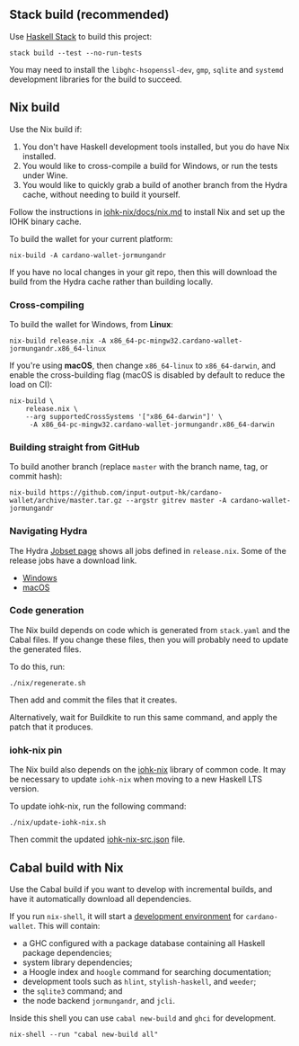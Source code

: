 ## Stack build (recommended)

Use [Haskell Stack](https://haskellstack.org/) to build this project:

```
stack build --test --no-run-tests
```

You may need to install the `libghc-hsopenssl-dev`, `gmp`, `sqlite` and `systemd` development
libraries for the build to succeed.


## Nix build

Use the Nix build if:

1. You don't have Haskell development tools installed, but you do have
   Nix installed.
2. You would like to cross-compile a build for Windows, or run the
   tests under Wine.
3. You would like to quickly grab a build of another branch from the
   Hydra cache, without needing to build it yourself.

Follow the instructions in
[iohk-nix/docs/nix.md](https://github.com/input-output-hk/iohk-nix/blob/master/docs/nix.md)
to install Nix and set up the IOHK binary cache.

To build the wallet for your current platform:

```
nix-build -A cardano-wallet-jormungandr
```

If you have no local changes in your git repo, then this will download
the build from the Hydra cache rather than building locally.

### Cross-compiling

To build the wallet for Windows, from **Linux**:

```
nix-build release.nix -A x86_64-pc-mingw32.cardano-wallet-jormungandr.x86_64-linux
```

If you're using **macOS**, then change `x86_64-linux` to
`x86_64-darwin`, and enable the cross-building flag (macOS is disabled
by default to reduce the load on CI):

```
nix-build \
    release.nix \
    --arg supportedCrossSystems '["x86_64-darwin"]' \
     -A x86_64-pc-mingw32.cardano-wallet-jormungandr.x86_64-darwin
```

### Building straight from GitHub

To build another branch (replace `master` with the branch name, tag, or commit hash):

```
nix-build https://github.com/input-output-hk/cardano-wallet/archive/master.tar.gz --argstr gitrev master -A cardano-wallet-jormungandr
```

### Navigating Hydra

The Hydra [Jobset page](https://hydra.iohk.io/jobset/Cardano/cardano-wallet#tabs-jobs)
shows all jobs defined in `release.nix`. Some of the release jobs have a download link.

- [Windows](https://hydra.iohk.io/job/Cardano/cardano-wallet/cardano-wallet-jormungandr-win64/latest)
- [macOS](https://hydra.iohk.io/job/Cardano/cardano-wallet/cardano-wallet-jormungandr-macos64/latest)


### Code generation

The Nix build depends on code which is generated from `stack.yaml` and
the Cabal files. If you change these files, then you will probably
need to update the generated files.

To do this, run:

```
./nix/regenerate.sh
```

Then add and commit the files that it creates.

Alternatively, wait for Buildkite to run this same command, and apply
the patch that it produces.

### iohk-nix pin

The Nix build also depends on the
[iohk-nix](https://github.com/input-output-hk/iohk-nix) library of
common code. It may be necessary to update `iohk-nix` when moving to a
new Haskell LTS version.

To update iohk-nix, run the following command:

```
./nix/update-iohk-nix.sh
```

Then commit the updated
[iohk-nix-src.json](https://github.com/input-output-hk/cardano-wallet/blob/master/nix/iohk-nix-src.json)
file.


## Cabal build with Nix

Use the Cabal build if you want to develop with incremental builds,
and have it automatically download all dependencies.

If you run `nix-shell`, it will start a
[development environment](https://input-output-hk.github.io/haskell.nix/user-guide/development/)
for `cardano-wallet`. This will contain:

- a GHC configured with a package database containing all Haskell package dependencies;
- system library dependencies;
- a Hoogle index and `hoogle` command for searching documentation;
- development tools such as `hlint`, `stylish-haskell`, and `weeder`;
- the `sqlite3` command; and
- the node backend `jormungandr`, and `jcli`.

Inside this shell you can use `cabal new-build` and `ghci` for development.

```
nix-shell --run "cabal new-build all"
```
